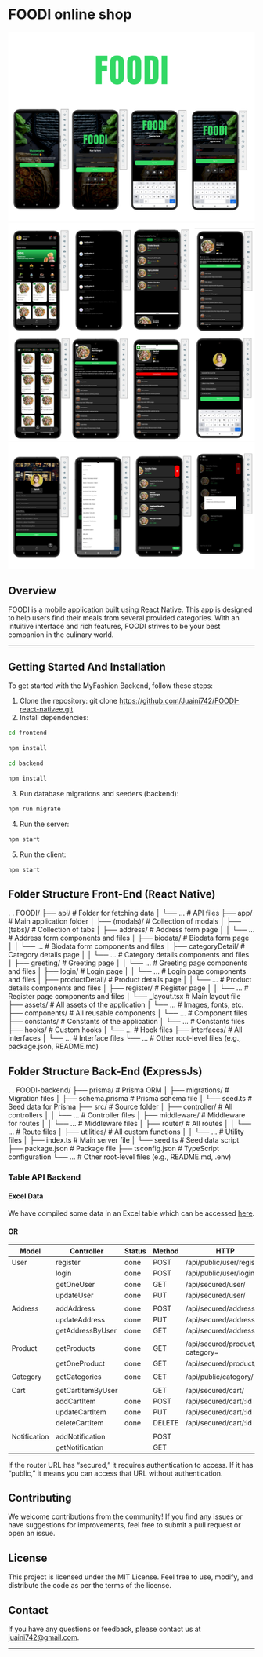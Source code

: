 # FOODI online shop

![Juaini](./front-end/assets/images/Group1.png)
![Juaini](./front-end/assets/images/Group2.png)
![Juaini](./front-end/assets/images/Group3.png)

## Overview

FOODI is a mobile application built using React Native. This app is designed to help users find their meals from several provided categories. With an intuitive interface and rich features, FOODI strives to be your best companion in the culinary world.

---

## Getting Started And Installation

To get started with the MyFashion Backend, follow these steps:

1. Clone the repository: git clone https://github.com/Juaini742/FOODI-react-nativee.git
2. Install dependencies:

```sh
cd frontend
```

```sh
npm install
```

```sh
cd backend
```

```sh
npm install
```

3. Run database migrations and seeders (backend):

```sh
npm run migrate
```

4. Run the server:

```sh
npm start
```

5. Run the client:

```sh
npm start
```

## Folder Structure Front-End (React Native)

.
. FOODI/
├── api/ # Folder for fetching data
│ └── ... # API files
├── app/ # Main application folder
│ ├── (modals)/ # Collection of modals
│ ├── (tabs)/ # Collection of tabs
│ ├── address/ # Address form page
│ │ └── ... # Address form components and files
│ ├── biodata/ # Biodata form page
│ │ └── ... # Biodata form components and files
│ ├── categoryDetail/ # Category details page
│ │ └── ... # Category details components and files
│ ├── greeting/ # Greeting page
│ │ └── ... # Greeting page components and files
│ ├── login/ # Login page
│ │ └── ... # Login page components and files
│ ├── productDetail/ # Product details page
│ │ └── ... # Product details components and files
│ ├── register/ # Register page
│ │ └── ... # Register page components and files
│ └── \_layout.tsx # Main layout file
├── assets/ # All assets of the application
│ └── ... # Images, fonts, etc.
├── components/ # All reusable components
│ └── ... # Component files
├── constants/ # Constants of the application
│ └── ... # Constants files
├── hooks/ # Custom hooks
│ └── ... # Hook files
├── interfaces/ # All interfaces
│ └── ... # Interface files
└── ... # Other root-level files (e.g., package.json, README.md)

## Folder Structure Back-End (ExpressJs)

.
. FOODI-backend/
├── prisma/ # Prisma ORM
│ ├── migrations/ # Migration files
│ ├── schema.prisma # Prisma schema file
│ └── seed.ts # Seed data for Prisma
├── src/ # Source folder
│ ├── controller/ # All controllers
│ │ └── ... # Controller files
│ ├── middleware/ # Middleware for routes
│ │ └── ... # Middleware files
│ ├── router/ # All routes
│ │ └── ... # Route files
│ ├── utilities/ # All custom functions
│ │ └── ... # Utility files
│ ├── index.ts # Main server file
│ └── seed.ts # Seed data script
├── package.json # Package file
├── tsconfig.json # TypeScript configuration
└── ... # Other root-level files (e.g., README.md, .env)

### Table API Backend

#### Excel Data

We have compiled some data in an Excel table which can be accessed [here](https://docs.google.com/spreadsheets/d/1dGyefZwPJHKyTtsoDeUjpRdSFIVgBqiRkRYkyMSlSw8/edit?usp=sharing).

#### OR

| Model        | Controller        | Status | Method | HTTP                            |
| ------------ | ----------------- | ------ | ------ | ------------------------------- |
| User         | register          | done   | POST   | /api/public/user/register       |
|              | login             | done   | POST   | /api/public/user/login          |
|              | getOneUser        | done   | GET    | /api/secured/user/              |
|              | updateUser        | done   | PUT    | /api/secured/user/              |
|              |                   |        |        |                                 |
| Address      | addAddress        | done   | POST   | /api/secured/address            |
|              | updateAddress     | done   | PUT    | /api/secured/address/:id        |
|              | getAddressByUser  | done   | GET    | /api/secured/address            |
|              |                   |        |        |                                 |
| Product      | getProducts       | done   | GET    | /api/secured/product/?category= |
|              | getOneProduct     | done   | GET    | /api/secured/product/:id        |
|              |                   |        |        |                                 |
| Category     | getCategories     | done   | GET    | /api/public/category/           |
|              |                   |        |        |                                 |
| Cart         | getCartItemByUser |        | GET    | /api/secured/cart/              |
|              | addCartItem       | done   | POST   | /api/secured/cart/:id           |
|              | updateCartItem    | done   | PUT    | /api/secured/cart/:id           |
|              | deleteCartItem    | done   | DELETE | /api/secured/cart/:id           |
|              |                   |        |        |                                 |
| Notification | addNotification   |        | POST   |                                 |
|              | getNotification   |        | GET    |                                 |

If the router URL has “secured,” it requires authentication to access. If it has “public,” it means you can access that URL without authentication.

## Contributing

We welcome contributions from the community! If you find any issues or have suggestions for improvements, feel free to submit a pull request or open an issue.

## License

This project is licensed under the MIT License. Feel free to use, modify, and distribute the code as per the terms of the license.

## Contact

If you have any questions or feedback, please contact us at juaini742@gmail.com.

---
